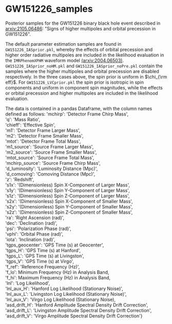 # GW151226_samples
Posterior samples for the GW151226 binary black hole event described in [arxiv:2105.06486](https://arxiv.org/abs/2105.06486): "Signs of higher multipoles and orbital precession in GW151226".

The default parameter estimation samples are found in ```GW151226_IASprior.pkl```, whereby the effects of orbital precession and higher order radiative multipoles are included in the likelihood evaluation in the ```IMRPhenomXPHM``` waveform model [(arxiv:2004.06503)](https://arxiv.org/abs/2004.06503). ```GW151226_IASprior_noHM.pkl``` and ```GW151226_IASprior_noPre.pkl``` contain the samples where the higher multipoles and orbital precession are disabled respectively. In the three cases above, the spin prior is uniform in $`\chi_{\rm eff}`$. For ```GW151226_LVCprior.pkl``` the spin prior is isotropic in spin components and uniform in component spin magnitudes, while the effects or orbital precession and higher multipoles are included in the likelihood evaluation.

The data is contained in a pandas Dataframe, with the column names defined as follows:
'mchirp': 'Detector Frame Chirp Mass',  
               'q': 'Mass Ratio',  
               'chieff': 'Effective Spin',  
               'm1': 'Detector Frame Larger Mass',  
               'm2': 'Detector Frame Smaller Mass',  
               'mtot': 'Detector Frame Total Mass',  
               'm1_source': 'Source Frame Larger Mass',  
               'm2_source': 'Source Frame Smaller Mass',  
               'mtot_source': 'Source Frame Total Mass',  
               'mchirp_source': 'Source Frame Chirp Mass',  
               'd_luminosity': 'Luminosity Distance (Mpc)',  
               'd_comoving': 'Comoving Distance (Mpc)',  
               'z': 'Redshift',  
               's1x': '(Dimensionless) Spin X-Component of Larger Mass',  
               's1y': '(Dimensionless) Spin Y-Component of Larger Mass',  
               's1z': '(Dimensionless) Spin Z-Component of Larger Mass',  
               's2x': '(Dimensionless) Spin X-Component of Smaller Mass',  
               's2y': '(Dimensionless) Spin Y-Component of Smaller Mass',  
               's2z': '(Dimensionless) Spin Z-Component of Smaller Mass',  
               'ra': 'Right Ascension (rad)',  
               'dec': 'Declination (rad)',  
               'psi': 'Polarization Phase (rad)',  
               'vphi': 'Orbital Phase (rad)',  
               'iota': 'Inclination (rad)',  
               'tgps_geocenter': 'GPS Time (s) at Geocenter',  
               'tgps_H': 'GPS Time (s) at Hanford',  
               'tgps_L': 'GPS Time (s) at Livingston',  
               'tgps_V': 'GPS Time (s) at Virgo',  
               'f_ref': 'Reference Frequency (Hz)',  
               'f_lo': Minimum Frequency (Hz) in Analysis Band,  
               'f_hi': Maximum Frequency (Hz) in Analysis Band,  
               'lnl': 'Log Likelihood',  
               'lnl_aux_H': 'Hanford Log Likelihood (Stationary Noise)',  
               'lnl_aux_L': 'Livingston Log Likelihood (Stationary Noise)',  
               'lnl_aux_V': 'Virgo Log Likelihood (Stationary Noise),  
               'asd_drift_H': 'Hanford Amplitude Spectral Density Drift Correction',  
               'asd_drift_L': 'Livingston Amplitude Spectral Density Drift Correction',  
               'asd_drift_V': 'Virgo Amplitude Spectral Density Drift Correction'}

